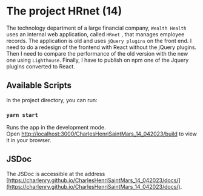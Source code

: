 # The project HRnet (14)

The technology department of a large financial company, `Wealth Health` uses an internal web application, called `HRnet` , that manages employee records. The application is old and uses `jQuery plugins` on the front end. I need to do a redesign of the frontend with React without the jQuery plugins. Then I need to compare the performance of the old version with the new one using `Lighthouse`. Finally, I have to publish on npm one of the Jquery plugins converted to React.

## Available Scripts

In the project directory, you can run:

### `yarn start`

Runs the app in the development mode.\
Open [http://localhost:3000/CharlesHenriSaintMars_14_042023/build](http://localhost:3000/CharlesHenriSaintMars_14_042023/build) to view it in your browser.

## JSDoc

The JSDoc is accessible at the address [https://charlenry.github.io/CharlesHenriSaintMars_14_042023/docs/](https://charlenry.github.io/CharlesHenriSaintMars_14_042023/docs/).

